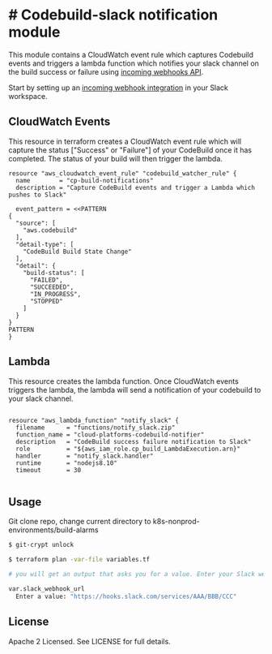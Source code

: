 # # Codebuild-slack notification module

This module contains a CloudWatch event rule which captures Codebuild events and triggers a lambda function which notifies your slack channel on the build success or failure using [incoming webhooks API](https://api.slack.com/incoming-webhooks).

Start by setting up an [incoming webhook integration](https://my.slack.com/services/new/incoming-webhook/) in your Slack workspace.

## CloudWatch Events
This resource in terraform creates a CloudWatch event rule which will capture the status ["Success" or "Failure"] of your CodeBuild once it has completed. The status of your build will then trigger the lambda.

```hcl
resource "aws_cloudwatch_event_rule" "codebuild_watcher_rule" {
  name        = "cp-build-notifications"
  description = "Capture CodeBuild events and trigger a Lambda which pushes to Slack"

  event_pattern = <<PATTERN
{
  "source": [
    "aws.codebuild"
  ],
  "detail-type": [
    "CodeBuild Build State Change"
  ],
  "detail": {
    "build-status": [
      "FAILED",
      "SUCCEEDED",
      "IN_PROGRESS",
      "STOPPED"
    ]
  }
}
PATTERN
}

```

## Lambda

This resource creates the lambda function. Once CloudWatch events triggers the lambda, the lambda will send a notification of your codebuild to your slack channel.

```hcl

resource "aws_lambda_function" "notify_slack" {
  filename      = "functions/notify_slack.zip"
  function_name = "cloud-platforms-codebuild-notifier"
  description   = "CodeBuild success failure notification to Slack"
  role          = "${aws_iam_role.cp_build_LambdaExecution.arn}"
  handler       = "notify_slack.handler"
  runtime       = "nodejs8.10"
  timeout       = 30


```


## Usage

Git clone repo, change current directory to k8s-nonprod-environments/build-alarms

```bash
$ git-crypt unlock

$ terraform plan -var-file variables.tf

# you will get an output that asks you for a value. Enter your Slack webhook url.

var.slack_webhook_url
  Enter a value: "https://hooks.slack.com/services/AAA/BBB/CCC"

```



## License

Apache 2 Licensed. See LICENSE for full details.
